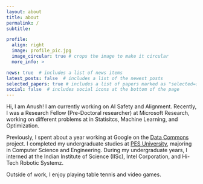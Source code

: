 ```yaml
---
layout: about
title: about
permalink: /
subtitle:

profile:
  align: right
  image: profile_pic.jpg
  image_circular: true # crops the image to make it circular
  more_info: >

news: true  # includes a list of news items
latest_posts: false  # includes a list of the newest posts
selected_papers: true # includes a list of papers marked as "selected={true}"
social: false  # includes social icons at the bottom of the page
---
```


Hi, I am Anush! I am currently working on AI Safety and Alignment. Recently, I was a Research Fellow (Pre-Doctoral researcher) at Microsoft Research, working on different problems at in Statisitcs, Machine Learning, and Optimization. 

Previously, I spent about a year working at Google on the [Data Commons](https://datacommons.org/) project. I completed my undergraduate studies at [PES University](https://pes.edu/), majoring in Computer Science and Engineering. During my undergraduate years, I interned at the Indian Institute of Science (IISc), Intel Corporation, and Hi-Tech Robotic Systemz.

Outside of work, I enjoy playing table tennis and video games.

<!-- If you have any questions or need assistance, feel free to [email](anushkini@gmail.com) me. I am always happy to chat! -->